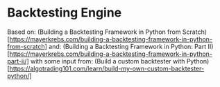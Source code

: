 # Backtesting Engine

Based on:
(Building a Backtesting Framework in Python from Scratch)[https://mayerkrebs.com/building-a-backtesting-framework-in-python-from-scratch]
and:
(Building a Backtesting Framework in Python: Part II)[https://mayerkrebs.com/building-a-backtesting-framework-in-python-part-ii/]
with some input from:
(Build a custom backtester with Python)[https://algotrading101.com/learn/build-my-own-custom-backtester-python/]
